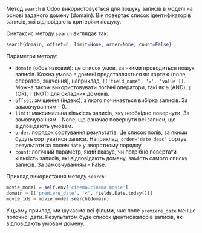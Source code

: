 Метод `search` в Odoo використовується для пошуку записів в моделі на основі заданого домену (domain). Він повертає список ідентифікаторів записів, які відповідають критеріям пошуку.

Синтаксис методу `search` виглядає так:

```python
search(domain, offset=0, limit=None, order=None, count=False)
```

Параметри методу:

- `domain` (обов'язковий): це список умов, за якими проводиться пошук записів. Кожна умова в домені представляється як кортеж (поле, оператор, значення), наприклад, `[('field_name', '=', 'value')]`. Можна також використовувати логічні оператори, такі як `&` (AND), `|` (OR), `!` (NOT) для складних доменів.
- `offset`: зміщення (індекс), з якого починається вибірка записів. За замовчуванням - 0.
- `limit`: максимальна кількість записів, яку необхідно повернути. За замовчуванням - None, що означає повернути всі записи, що відповідають умовам.
- `order`: порядок сортування результатів. Це список полів, за якими будуть сортуватися записи. Наприклад, `order='date desc'` сортує результати за полем `date` у зворотному порядку.
- `count`: логічний параметр, який вказує, чи потрібно повертати кількість записів, які відповідають домену, замість самого списку записів. За замовчуванням - False.

Приклад використання методу `search`:

```python
movie_model = self.env['cinema.cinema.movie']
domain = [('premiere_date', '<', fields.Date.today())]
movie_ids = movie_model.search(domain)
```

У цьому прикладі ми шукаємо всі фільми, чиє поле `premiere_date` менше поточної дати. Результатом буде список ідентифікаторів записів, які відповідають умовам домену.